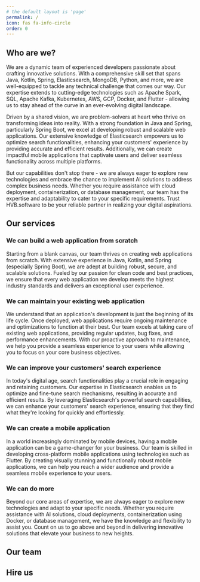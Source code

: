 ```yaml
---
# the default layout is 'page'
permalink: /
icon: fas fa-info-circle
order: 0
---
```


## Who are we?

We are a dynamic team of experienced developers passionate about crafting innovative solutions. With a comprehensive skill set that spans Java, Kotlin, Spring, Elasticsearch, MongoDB, Python, and more, we are well-equipped to tackle any technical challenge that comes our way. Our expertise extends to cutting-edge technologies such as Apache Spark, SQL, Apache Kafka, Kubernetes, AWS, GCP, Docker, and Flutter - allowing us to stay ahead of the curve in an ever-evolving digital landscape.

Driven by a shared vision, we are problem-solvers at heart who thrive on transforming ideas into reality. With a strong foundation in Java and Spring, particularly Spring Boot, we excel at developing robust and scalable web applications. Our extensive knowledge of Elasticsearch empowers us to optimize search functionalities, enhancing your customers' experience by providing accurate and efficient results. Additionally, we can create impactful mobile applications that captivate users and deliver seamless functionality across multiple platforms.

But our capabilities don't stop there - we are always eager to explore new technologies and embrace the chance to implement AI solutions to address complex business needs. Whether you require assistance with cloud deployment, containerization, or database management, our team has the expertise and adaptability to cater to your specific requirements. Trust HVB.software to be your reliable partner in realizing your digital aspirations.

## Our services

### <i class="fa-in-header fa-red fa-fw fas fa-tools"></i>We can build a web application from scratch

Starting from a blank canvas, our team thrives on creating web applications from scratch. With extensive experience in Java, Kotlin, and Spring (especially Spring Boot), we are adept at building robust, secure, and scalable solutions. Fueled by our passion for clean code and best practices, we ensure that every web application we develop meets the highest industry standards and delivers an exceptional user experience.

### <i class="fa-in-header fa-red fa-fw fas fa-gears"></i>We can maintain your existing web application

We understand that an application's development is just the beginning of its life cycle. Once deployed, web applications require ongoing maintenance and optimizations to function at their best. Our team excels at taking care of existing web applications, providing regular updates, bug fixes, and performance enhancements. With our proactive approach to maintenance, we help you provide a seamless experience to your users while allowing you to focus on your core business objectives.

### <i class="fa-in-header fa-red fa-fw fas fa-magnifying-glass"></i>We can improve your customers' search experience

In today's digital age, search functionalities play a crucial role in engaging and retaining customers. Our expertise in Elasticsearch enables us to optimize and fine-tune search mechanisms, resulting in accurate and efficient results. By leveraging Elasticsearch's powerful search capabilities, we can enhance your customers' search experience, ensuring that they find what they're looking for quickly and effortlessly.

### <i class="fa-in-header fa-red fa-fw fas fa-mobile-alt"></i>We can create a mobile application

In a world increasingly dominated by mobile devices, having a mobile application can be a game-changer for your business. Our team is skilled in developing cross-platform mobile applications using technologies such as Flutter. By creating visually stunning and functionally robust mobile applications, we can help you reach a wider audience and provide a seamless mobile experience to your users.

### <i class="fa-in-header fa-red fa-fw fas fa-chart-line"></i>We can do more

Beyond our core areas of expertise, we are always eager to explore new technologies and adapt to your specific needs. Whether you require assistance with AI solutions, cloud deployments, containerization using Docker, or database management, we have the knowledge and flexibility to assist you. Count on us to go above and beyond in delivering innovative solutions that elevate your business to new heights.

## Our team

## Hire us
